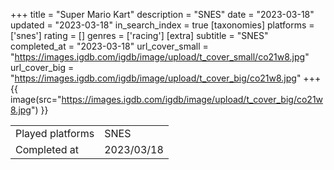+++
title = "Super Mario Kart"
description = "SNES"
date = "2023-03-18"
updated = "2023-03-18"
in_search_index = true
[taxonomies]
platforms = ['snes']
rating = []
genres = ['racing']
[extra]
subtitle = "SNES"
completed_at = "2023-03-18"
url_cover_small = "https://images.igdb.com/igdb/image/upload/t_cover_small/co21w8.jpg"
url_cover_big = "https://images.igdb.com/igdb/image/upload/t_cover_big/co21w8.jpg"
+++
{{ image(src="https://images.igdb.com/igdb/image/upload/t_cover_big/co21w8.jpg") }}

|              |            |
| ------------ | ---------- |
| Played platforms    | SNES |
| Completed at | 2023/03/18 |

